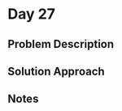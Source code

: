 # Day 27

## Problem Description

<!-- Add problem description here -->

## Solution Approach

<!-- Add your solution approach here -->

## Notes

<!-- Add any additional notes here -->
